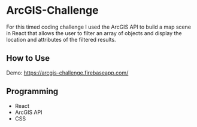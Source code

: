 # ArcGIS-Challenge

For this timed coding challenge I used the ArcGIS API to build a map scene in React that allows the user to filter an array of objects and display the location and attributes of the filtered results.

## How to Use

Demo: https://arcgis-challenge.firebaseapp.com/

## Programming

* React
* ArcGIS API
* CSS
